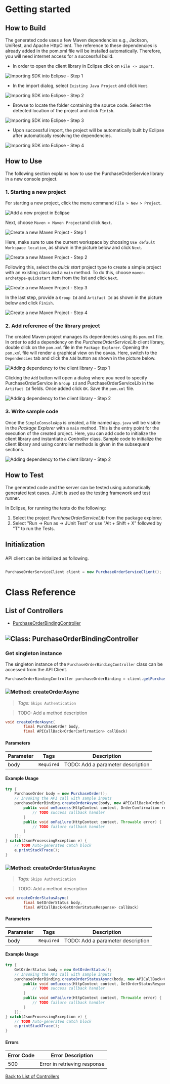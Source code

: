 # Getting started

## How to Build

The generated code uses a few Maven dependencies e.g., Jackson, UniRest,
and Apache HttpClient. The reference to these dependencies is already
added in the pom.xml file will be installed automatically. Therefore,
you will need internet access for a successful build.

* In order to open the client library in Eclipse click on ``` File -> Import ```.

![Importing SDK into Eclipse - Step 1](https://apidocs.io/illustration/java?step=import0&workspaceFolder=PurchaseOrderService-Java&workspaceName=PurchaseOrderService&projectName=PurchaseOrderServiceLib&rootNamespace=org.example)

* In the import dialog, select ``` Existing Java Project ``` and click ``` Next ```.

![Importing SDK into Eclipse - Step 2](https://apidocs.io/illustration/java?step=import1&workspaceFolder=PurchaseOrderService-Java&workspaceName=PurchaseOrderService&projectName=PurchaseOrderServiceLib&rootNamespace=org.example)

* Browse to locate the folder containing the source code. Select the detected location of the project and click ``` Finish ```.

![Importing SDK into Eclipse - Step 3](https://apidocs.io/illustration/java?step=import2&workspaceFolder=PurchaseOrderService-Java&workspaceName=PurchaseOrderService&projectName=PurchaseOrderServiceLib&rootNamespace=org.example)

* Upon successful import, the project will be automatically built by Eclipse after automatically resolving the dependencies.

![Importing SDK into Eclipse - Step 4](https://apidocs.io/illustration/java?step=import3&workspaceFolder=PurchaseOrderService-Java&workspaceName=PurchaseOrderService&projectName=PurchaseOrderServiceLib&rootNamespace=org.example)

## How to Use

The following section explains how to use the PurchaseOrderService library in a new console project.

### 1. Starting a new project

For starting a new project, click the menu command ``` File > New > Project ```.

![Add a new project in Eclipse](https://apidocs.io/illustration/java?step=createNewProject0&workspaceFolder=PurchaseOrderService-Java&workspaceName=PurchaseOrderService&projectName=PurchaseOrderServiceLib&rootNamespace=org.example)

Next, choose ``` Maven > Maven Project ```and click ``` Next ```.

![Create a new Maven Project - Step 1](https://apidocs.io/illustration/java?step=createNewProject1&workspaceFolder=PurchaseOrderService-Java&workspaceName=PurchaseOrderService&projectName=PurchaseOrderServiceLib&rootNamespace=org.example)

Here, make sure to use the current workspace by choosing ``` Use default Workspace location ```, as shown in the picture below and click ``` Next ```.

![Create a new Maven Project - Step 2](https://apidocs.io/illustration/java?step=createNewProject2&workspaceFolder=PurchaseOrderService-Java&workspaceName=PurchaseOrderService&projectName=PurchaseOrderServiceLib&rootNamespace=org.example)

Following this, select the *quick start* project type to create a simple project with an existing class and a ``` main ``` method. To do this, choose ``` maven-archetype-quickstart ``` item from the list and click ``` Next ```.

![Create a new Maven Project - Step 3](https://apidocs.io/illustration/java?step=createNewProject3&workspaceFolder=PurchaseOrderService-Java&workspaceName=PurchaseOrderService&projectName=PurchaseOrderServiceLib&rootNamespace=org.example)

In the last step, provide a ``` Group Id ``` and ``` Artifact Id ``` as shown in the picture below and click ``` Finish ```.

![Create a new Maven Project - Step 4](https://apidocs.io/illustration/java?step=createNewProject4&workspaceFolder=PurchaseOrderService-Java&workspaceName=PurchaseOrderService&projectName=PurchaseOrderServiceLib&rootNamespace=org.example)

### 2. Add reference of the library project

The created Maven project manages its dependencies using its ``` pom.xml ``` file. In order to add a dependency on the *PurchaseOrderServiceLib* client library, double click on the ``` pom.xml ``` file in the ``` Package Explorer ```. Opening the ``` pom.xml ``` file will render a graphical view on the cavas. Here, switch to the ``` Dependencies ``` tab and click the ``` Add ``` button as shown in the picture below.

![Adding dependency to the client library - Step 1](https://apidocs.io/illustration/java?step=testProject0&workspaceFolder=PurchaseOrderService-Java&workspaceName=PurchaseOrderService&projectName=PurchaseOrderServiceLib&rootNamespace=org.example)

Clicking the ``` Add ``` button will open a dialog where you need to specify PurchaseOrderService in ``` Group Id ``` and PurchaseOrderServiceLib in the ``` Artifact Id ``` fields. Once added click ``` OK ```. Save the ``` pom.xml ``` file.

![Adding dependency to the client library - Step 2](https://apidocs.io/illustration/java?step=testProject1&workspaceFolder=PurchaseOrderService-Java&workspaceName=PurchaseOrderService&projectName=PurchaseOrderServiceLib&rootNamespace=org.example)

### 3. Write sample code

Once the ``` SimpleConsoleApp ``` is created, a file named ``` App.java ``` will be visible in the *Package Explorer* with a ``` main ``` method. This is the entry point for the execution of the created project.
Here, you can add code to initialize the client library and instantiate a *Controller* class. Sample code to initialize the client library and using controller methods is given in the subsequent sections.

![Adding dependency to the client library - Step 2](https://apidocs.io/illustration/java?step=testProject2&workspaceFolder=PurchaseOrderService-Java&workspaceName=PurchaseOrderService&projectName=PurchaseOrderServiceLib&rootNamespace=org.example)

## How to Test

The generated code and the server can be tested using automatically generated test cases. 
JUnit is used as the testing framework and test runner.

In Eclipse, for running the tests do the following:

1. Select the project *PurchaseOrderServiceLib* from the package explorer.
2. Select "Run -> Run as -> JUnit Test" or use "Alt + Shift + X" followed by "T" to run the Tests.

## Initialization

### 

API client can be initialized as following.

```java

PurchaseOrderServiceClient client = new PurchaseOrderServiceClient();
```


# Class Reference

## <a name="list_of_controllers"></a>List of Controllers

* [PurchaseOrderBindingController](#purchase_order_binding_controller)

## <a name="purchase_order_binding_controller"></a>![Class: ](https://apidocs.io/img/class.png "org.example.controllers.PurchaseOrderBindingController") PurchaseOrderBindingController

### Get singleton instance

The singleton instance of the ``` PurchaseOrderBindingController ``` class can be accessed from the API Client.

```java
PurchaseOrderBindingController purchaseOrderBinding = client.getPurchaseOrderBinding();
```

### <a name="create_order_async"></a>![Method: ](https://apidocs.io/img/method.png "org.example.controllers.PurchaseOrderBindingController.createOrderAsync") createOrderAsync

> *Tags:*  ``` Skips Authentication ``` 

> TODO: Add a method description


```java
void createOrderAsync(
        final PurchaseOrder body,
        final APICallBack<OrderConfirmation> callBack)
```

#### Parameters

| Parameter | Tags | Description |
|-----------|------|-------------|
| body |  ``` Required ```  | TODO: Add a parameter description |


#### Example Usage

```java
try {
    PurchaseOrder body = new PurchaseOrder();
    // Invoking the API call with sample inputs
    purchaseOrderBinding.createOrderAsync(body, new APICallBack<OrderConfirmation>() {
        public void onSuccess(HttpContext context, OrderConfirmation response) {
            // TODO success callback handler
        }
        public void onFailure(HttpContext context, Throwable error) {
            // TODO failure callback handler
        }
    });
} catch(JsonProcessingException e) {
    // TODO Auto-generated catch block
    e.printStackTrace();
}
```


### <a name="create_order_status_async"></a>![Method: ](https://apidocs.io/img/method.png "org.example.controllers.PurchaseOrderBindingController.createOrderStatusAsync") createOrderStatusAsync

> *Tags:*  ``` Skips Authentication ``` 

> TODO: Add a method description


```java
void createOrderStatusAsync(
        final GetOrderStatus body,
        final APICallBack<GetOrderStatusResponse> callBack)
```

#### Parameters

| Parameter | Tags | Description |
|-----------|------|-------------|
| body |  ``` Required ```  | TODO: Add a parameter description |


#### Example Usage

```java
try {
    GetOrderStatus body = new GetOrderStatus();
    // Invoking the API call with sample inputs
    purchaseOrderBinding.createOrderStatusAsync(body, new APICallBack<GetOrderStatusResponse>() {
        public void onSuccess(HttpContext context, GetOrderStatusResponse response) {
            // TODO success callback handler
        }
        public void onFailure(HttpContext context, Throwable error) {
            // TODO failure callback handler
        }
    });
} catch(JsonProcessingException e) {
    // TODO Auto-generated catch block
    e.printStackTrace();
}
```

#### Errors

| Error Code | Error Description |
|------------|-------------------|
| 500 | Error in retrieving response |



[Back to List of Controllers](#list_of_controllers)



